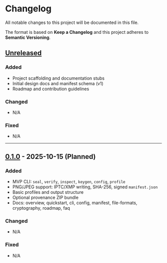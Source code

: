 # Changelog
All notable changes to this project will be documented in this file.

The format is based on **Keep a Changelog** and this project adheres to **Semantic Versioning**.

## [Unreleased]
### Added
- Project scaffolding and documentation stubs
- Initial design docs and manifest schema (v1)
- Roadmap and contribution guidelines

### Changed
- N/A

### Fixed
- N/A

---

## [0.1.0] - 2025-10-15 (Planned)
### Added
- MVP CLI: `seal`, `verify`, `inspect`, `keygen`, `config`, `profile`
- PNG/JPEG support: IPTC/XMP writing, SHA-256, signed `manifest.json`
- Basic profiles and output structure
- Optional provenance ZIP bundle
- Docs: overview, quickstart, cli, config, manifest, file-formats, cryptography, roadmap, faq

### Changed
- N/A

### Fixed
- N/A

[Unreleased]: https://github.com/REPLACE_ORG/REPLACE_REPO/compare/v0.1.0...HEAD
[0.1.0]: https://github.com/REPLACE_ORG/REPLACE_REPO/releases/tag/v0.1.0

